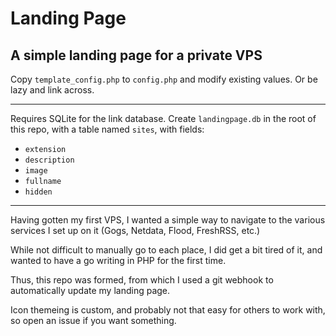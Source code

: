# Landing Page
## A simple landing page for a private VPS

Copy `template_config.php` to `config.php` and modify existing values. Or be lazy and link across.

***

Requires SQLite for the link database. Create `landingpage.db` in the root of this repo, with a table named `sites`, with fields:
* `extension`
* `description`
* `image`
* `fullname`
* `hidden`

***

Having gotten my first VPS, I wanted a simple way to navigate to the various services I set up on it (Gogs, Netdata, Flood, FreshRSS, etc.)

While not difficult to manually go to each place, I did get a bit tired of it, and wanted to have a go writing in PHP for the first time.

Thus, this repo was formed, from which I used a git webhook to automatically update my landing page.

Icon themeing is custom, and probably not that easy for others to work with, so open an issue if you want something.
